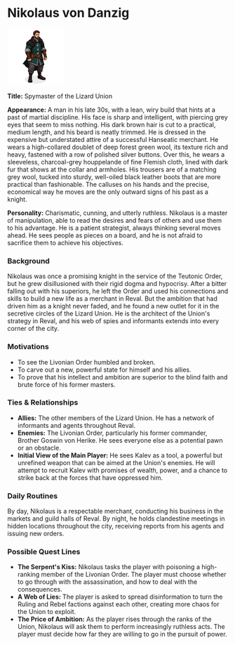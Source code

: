 # Nikolaus von Danzig
![alt text](image.png)


**Title:** Spymaster of the Lizard Union

**Appearance:** A man in his late 30s, with a lean, wiry build that hints at a past of martial discipline. His face is sharp and intelligent, with piercing grey eyes that seem to miss nothing. His dark brown hair is cut to a practical, medium length, and his beard is neatly trimmed. He is dressed in the expensive but understated attire of a successful Hanseatic merchant. He wears a high-collared doublet of deep forest green wool, its texture rich and heavy, fastened with a row of polished silver buttons. Over this, he wears a sleeveless, charcoal-grey houppelande of fine Flemish cloth, lined with dark fur that shows at the collar and armholes. His trousers are of a matching grey wool, tucked into sturdy, well-oiled black leather boots that are more practical than fashionable. The calluses on his hands and the precise, economical way he moves are the only outward signs of his past as a knight.

**Personality:** Charismatic, cunning, and utterly ruthless. Nikolaus is a master of manipulation, able to read the desires and fears of others and use them to his advantage. He is a patient strategist, always thinking several moves ahead. He sees people as pieces on a board, and he is not afraid to sacrifice them to achieve his objectives.

### Background
Nikolaus was once a promising knight in the service of the Teutonic Order, but he grew disillusioned with their rigid dogma and hypocrisy. After a bitter falling out with his superiors, he left the Order and used his connections and skills to build a new life as a merchant in Reval. But the ambition that had driven him as a knight never faded, and he found a new outlet for it in the secretive circles of the Lizard Union. He is the architect of the Union's strategy in Reval, and his web of spies and informants extends into every corner of the city.

### Motivations
- To see the Livonian Order humbled and broken.
- To carve out a new, powerful state for himself and his allies.
- To prove that his intellect and ambition are superior to the blind faith and brute force of his former masters.

### Ties & Relationships
- **Allies:** The other members of the Lizard Union. He has a network of informants and agents throughout Reval.
- **Enemies:** The Livonian Order, particularly his former commander, Brother Goswin von Herike. He sees everyone else as a potential pawn or an obstacle.
- **Initial View of the Main Player:** He sees Kalev as a tool, a powerful but unrefined weapon that can be aimed at the Union's enemies. He will attempt to recruit Kalev with promises of wealth, power, and a chance to strike back at the forces that have oppressed him.

### Daily Routines
By day, Nikolaus is a respectable merchant, conducting his business in the markets and guild halls of Reval. By night, he holds clandestine meetings in hidden locations throughout the city, receiving reports from his agents and issuing new orders.

### Possible Quest Lines
- **The Serpent's Kiss:** Nikolaus tasks the player with poisoning a high-ranking member of the Livonian Order. The player must choose whether to go through with the assassination, and how to deal with the consequences.
- **A Web of Lies:** The player is asked to spread disinformation to turn the Ruling and Rebel factions against each other, creating more chaos for the Union to exploit.
- **The Price of Ambition:** As the player rises through the ranks of the Union, Nikolaus will ask them to perform increasingly ruthless acts. The player must decide how far they are willing to go in the pursuit of power.
